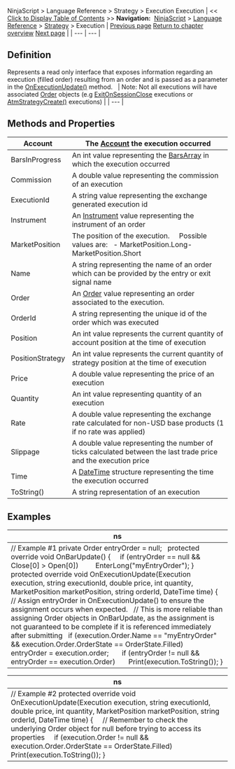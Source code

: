 ﻿
NinjaScript > Language Reference > Strategy > Execution
Execution
| << [Click to Display Table of Contents](execution.md) >> **Navigation:**     [NinjaScript](ninjascript.md) > [Language Reference](language_reference_wip.md) > [Strategy](strategy.md) > Execution | [Previous page](entryhandling.md) [Return to chapter overview](strategy.md) [Next page](exitonsessioncloseseconds.md) |
| --- | --- |
## Definition
Represents a read only interface that exposes information regarding an execution (filled order) resulting from an order and is passed as a parameter in the [OnExecutionUpdate()](onexecutionupdate.md) method.
 
| Note: Not all executions will have associated [Order](order.md) objects (e.g [ExitOnSessionClose](isexitonsessionclosestrategy.md) executions or [AtmStrategyCreate()](atmstrategycreate.md) executions) |
| --- |

## Methods and Properties
| Account | The [Account](account_class.md) the execution occurred |
| --- | --- |
| BarsInProgress | An int value representing the [BarsArray](barsarray.md) in which the execution occurred |
| Commission | A double value representing the commission of an execution |
| ExecutionId | A string value representing the exchange generated execution id |
| Instrument | An [Instrument](instrument.md) value representing the instrument of an order |
| MarketPosition | The position of the execution.     Possible values are:   - MarketPosition.Long- MarketPosition.Short |
| Name | A string representing the name of an order which can be provided by the entry or exit signal name |
| Order | An [Order](order.md) value representing an order associated to the execution. |
| OrderId | A string representing the unique id of the order which was executed |
| Position | An int value represents the current quantity of account position at the time of execution |
| PositionStrategy | An int value represents the current quantity of strategy position at the time of execution |
| Price | A double value representing the price of an execution |
| Quantity | An int value representing quantity of an execution |
| Rate | A double value representing the exchange rate calculated for non-USD base products (1 if no rate was applied) |
| Slippage | A double value representing the number of ticks calculated between the last trade price and the execution price |
| Time | A [DateTime](http://msdn2.microsoft.com/en-us/library/system.datetime.aspx) structure representing the time the execution occurred |
| ToString() | A string representation of an execution |
## 
## 
## Examples
| ns |
| --- |
| // Example #1 private Order entryOrder = null;   protected override void OnBarUpdate() {      if (entryOrder == null && Close[0] > Open[0])          EnterLong("myEntryOrder"); }   protected override void OnExecutionUpdate(Execution execution, string executionId, double price, int quantity, MarketPosition marketPosition, string orderId, DateTime time) {    // Assign entryOrder in OnExecutionUpdate() to ensure the assignment occurs when expected.    // This is more reliable than assigning Order objects in OnBarUpdate, as the assignment is not guaranteed to be complete if it is referenced immediately after submitting    if (execution.Order.Name == "myEntryOrder" && execution.Order.OrderState == OrderState.Filled)        entryOrder = execution.order;        if (entryOrder != null && entryOrder == execution.Order)        Print(execution.ToString()); } |

| ns |
| --- |
| // Example #2 protected override void OnExecutionUpdate(Execution execution, string executionId, double price, int quantity, MarketPosition marketPosition, string orderId, DateTime time) {      // Remember to check the underlying Order object for null before trying to access its properties      if (execution.Order != null && execution.Order.OrderState == OrderState.Filled)          Print(execution.ToString()); } |

